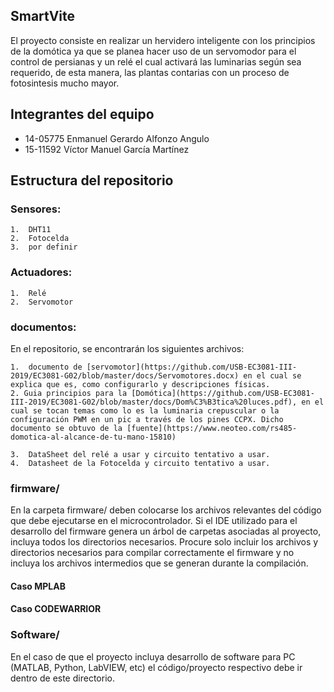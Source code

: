 ## SmartVite
  El proyecto consiste en realizar un hervidero inteligente con los principios de la domótica ya que se planea hacer uso de un servomodor para el control de persianas y un relé el cual activará las luminarias según sea requerido, de esta manera, las plantas contarias con un proceso de fotosintesis mucho mayor.

## Integrantes del equipo
* 14-05775 Enmanuel Gerardo Alfonzo Angulo
* 15-11592 Víctor Manuel García Martínez 

## Estructura del repositorio

### Sensores:
    1.  DHT11
    2.  Fotocelda
    3.  por definir
    
### Actuadores:
    1.  Relé
    2.  Servomotor
### documentos:
En el repositorio, se encontrarán los siguientes archivos:

    1.  documento de [servomotor](https://github.com/USB-EC3081-III-2019/EC3081-G02/blob/master/docs/Servomotores.docx) en el cual se explica que es, como configurarlo y descripciones físicas.
    2. Guia principios para la [Domótica](https://github.com/USB-EC3081-III-2019/EC3081-G02/blob/master/docs/Dom%C3%B3tica%20luces.pdf), en el cual se tocan temas como lo es la luminaria crepuscular o la configuración PWM en un pic a través de los pines CCPX. Dicho documento se obtuvo de la [fuente](https://www.neoteo.com/rs485-domotica-al-alcance-de-tu-mano-15810)
    
    3.  DataSheet del relé a usar y circuito tentativo a usar.
    4.  Datasheet de la Fotocelda y circuito tentativo a usar.
   
### firmware/
En la carpeta firmware/ deben colocarse los archivos relevantes del código que debe ejecutarse en el microcontrolador. Si el IDE utilizado para el desarrollo del firmware genera un árbol de carpetas asociadas al proyecto, incluya todos los directorios necesarios. Procure solo incluir los archivos y directorios necesarios para compilar correctamente el firmware y no incluya los archivos intermedios que se generan durante la compilación. 
#### Caso MPLAB


#### Caso CODEWARRIOR

### Software/
En el caso de que el proyecto incluya desarrollo de software para PC (MATLAB, Python, LabVIEW, etc) el código/proyecto respectivo debe ir dentro de este directorio.
